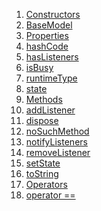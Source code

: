 1.  [Constructors](./BaseModel-class.md)
2.  [BaseModel](./BaseModel/BaseModel.md)
3.  [Properties](./BaseModel-class.md)
4.  [hashCode](https://api.flutter.dev/flutter/dart-core/Object/hashCode.html)
5.  [hasListeners](https://api.flutter.dev/flutter/foundation/ChangeNotifier/hasListeners.html)
6.  [isBusy](./BaseModel/isBusy.md)
7.  [runtimeType](https://api.flutter.dev/flutter/dart-core/Object/runtimeType.html)
8.  [state](./BaseModel/state.md)
9.  [Methods](./BaseModel-class.md)
10. [addListener](https://api.flutter.dev/flutter/foundation/ChangeNotifier/addListener.html)
11. [dispose](https://api.flutter.dev/flutter/foundation/ChangeNotifier/dispose.html)
12. [noSuchMethod](https://api.flutter.dev/flutter/dart-core/Object/noSuchMethod.html)
13. [notifyListeners](https://api.flutter.dev/flutter/foundation/ChangeNotifier/notifyListeners.html)
14. [removeListener](https://api.flutter.dev/flutter/foundation/ChangeNotifier/removeListener.html)
15. [setState](./BaseModel/setState.md)
16. [toString](https://api.flutter.dev/flutter/dart-core/Object/toString.html)
17. [Operators](./BaseModel-class.md)
18. [operator
    ==](https://api.flutter.dev/flutter/dart-core/Object/operator_equals.html)
